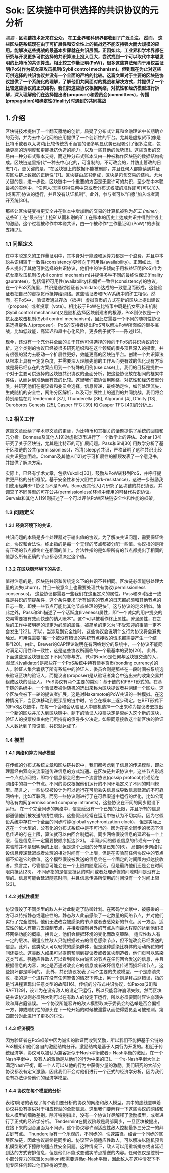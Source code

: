 # Sok: 区块链中可供选择的共识协议的元分析

*摘要* - **区块链技术近来在公众， 在工业界和科研界都收到了广泛关注。 然而， 这些区块链系统现在由于可扩展性和安全性上的挑战还不能支持强大而大规模的应用。能解决这些挑战的最基本步骤就在共识层面。正因如此，工业界和学术界都在研究与开发更多可供选择的共识算法上投入巨大，尝试找到一个可以取代中本聪发明的比特币的共识算法。相比较工作量证明(PoW)，很多这些算法倾向于用权益证明(PoS)作为抗女巫攻击机制(Sybil control mechanism)。但到现在为止对这些可供选择的共识协议并没有一个全面的严格的比较。这篇文章对于主要的区块链协议提供了一个系统化的理解，了解他们共同面对的挑战和解决方式，并提供了一个比较这些协议的正式结构。我们把这些协议根据网络，对抗性和经济模型进行拆解，深入理解他们在选择提出者(proposer)和委员会(committees)，传播(propagation)和确定性(finality)时遇到的共同挑战**

## 1. 介绍
区块链技术提供了一个翻天覆地的创新，质疑了分布式计算和金融理论中长期确立的范例，并为去中心化网络应用提供了一个创新性的平台。尤其是虚拟货币(像是比特币或者以太坊)相比较传统货币而言的诸多明显优势已经吸引了很多注意，包括更高的透明度和更能抵抗伪造的能力，以及一些其他的优势[8]。这些货币的交易由一种分布式账本支持，而这种分布式账本又由一种被称作区块链的数据结构构成。区块链这里指代“一种去中心化的，可复制的，不可改变的，并防止篡改的日志”[7]。更关键的是，“在区块链上的数据不能被删除，并且任何人都能读到并证实区块链上数据的正确性”[7]。区块链由*区块*组成，区块是包含交易的结构。尤为关键的是，进一步说，区块链中一个重要的方面是无需许可的共识，至少在中本聪最初的实例中，“任何人(无需获得任何中央或者分布式权威的准许即可)可以加入(或离开)协议的运行，并且没有认证机制”。此外，参与者可以“自愿”加入或者离开系统[30]。

那些让区块链变得更安全并在账本中增加新的交易的计算机被称为*矿工 (miner)*。这些矿工在“最长链”上挖矿从而和别的矿工在账本的历史上达成共识并得到金钱上的激励。这个过程被称作中本聪共识，由一个被称作*工作量证明 (PoW)*的步骤支持[7]。 

### 1.1 问题定义
在中本聪定义的工作量证明中，其本身对于能源和运算力都是一个浪费，并且中本聪共识相较于一致性(consistency)更倾向于可用性(availability)。正因如此，很多人提出了其他可供选择的共识协议，他们中的许多倾向于用权益证明(PoS)作为抗女巫攻击机制(Sybil control mechanism)并提供多种不同的最终性保证(finality gaurantee)，包括偏袒可用性(availability)和偏袒一致性(consistency)的协议。在一个PoS系统里，共识是通过验证者(validator)达成的一致意见而形成，这些验证者把自己的虚拟货币抵押给网络。这些验证者和PoW系统中的矿工相似。然而，在PoS中， 验证者通过存放（抵押）虚拟货币的方式在新的区块上提出建议（propose）或者投票（vote）。相比较于PoW在比特币中既是抗女巫攻击机制(Sybil control mechanism)又是随机选择区块创建者的根源，PoS则仅仅是一个抗女巫攻击机制(Sybil control mechanism)，因此它需要一个不同的随机性协议来选择提名人(proposer)。PoS的支持者提出PoS可以解决PoW所面临的很多挑战，比如低效能，高延迟和趋中心化风险，更多例子就不一一陈述[15]。

现今，还没有一个充分并全面的关于其他可供选择的倾向于PoS的共识协议的分析。这个类别的协议已经被很多研究组织和在这个领域的很多项目深入的探索，并有很强的潜力去驱动一个扩展性更好，效能更高的区块链平台。创建一个共识算法从根本上具有一定复杂度，并需要深入理解先前的工作从而更有效的优化现有方案或是将已经存在的方案应用到一个特殊的用例(use case)上。我们的目标是提供一个对于主要可供选择的区块链共识协议的全面分析，把这些协议放在相同的框架中评估，从而达到准确而有效的比较。这里我们把协议用网络，对抗性和经济模型分类，并研究他们在提议者和委员会选择，信息传递，最终确定性，如何处理流失，生成随机的安全性，网络分区解析，以及可扩展性上的遇到的共同挑战。我们将会特别聚焦在对Tendermint [37], Thunderella [36], Algorand [4], Dfinity [13], Ouroboros Genesis [25], Casper FFG [39] 和 Casper TFG [40]的分析上。

### 1.2 相关工作
这篇文章延续了学术界文章的更替，为比特币和其相关的话题提供了系统的回顾和元分析。Bonneau及其他人[9]对虚拟货币进行了一个数学上的评估。Zohar [34]研究了关于区块链，尤其是比特币的可扩展问题。Pass和Shi[30] 用数学分析了基于区块链的公共(permissionless)，冷清(sleepy)共识，严格证明了这种共识比经典共识更加困难。Croman及其他人[12]对于可扩展性的瓶颈发表了一个意见书，并提供了解决方案。

实际上，已经有学术文章，包括Vukolic[33]，鼓励从PoW转移到PoS，并呼吁提供更严格的分析框架。基于安全性和分叉阻性(fork-resistance)，这进一步鼓励我们使用经典BFT协议而不是PoW。Bano及其他人[7]研究了区块链的共识协议，并调查了不同类型的可在公共(permissionless)环境中使用的可替代共识协议。Gervais和其他人[19]则描述了一个可以评估PoW区块链安全性和性能的框架。

### 1.3 问题定义
#### 1.3.1 经典环境下的共识.  
共识问题的本质是多个处理器对于输出值的协议。为了解决共识问题，需要保证终止，协议和合法性。终止指的是每一个无误的节点都被分配一些值。协议指的是所有正确的节点都终止在相同的值上。合法性指的是如果所有的节点都提出了相同的值那么所有正确的节点都必须决定这个值。

#### 1.3.2 在区块链环境下的共识.
值得注意的是，区块链共识和传统定义下的共识不甚相同。区块链必须能够处理大量的流失(churn)，并且一般意义上也需要处理共有协议(permissionless consensus)。
这些协议都需要一些我们在这里定义的属性。Pass和Shi指出一致性是共识的前提条件，这个条件要求“所有诚实的节点的日志都必须和其他节点的日志一致，即使一些节点可能比其他节点处理的更快”。这与协议的定义相似。除此之外，Pass和Shi描述了一个活跃度(liveness)属性，即“一个诚实的用户提交的交易需要被有效而快速的纳入账本”。这个可以被看作终止属性。*安全*属性，在之后的工作中被明确的规定为必须的属性，被简单的定义为“不受欢迎的事情一定不会发生”[22]。所以，当涉及到安全性时，这些协议会说明什么行为协议将会避免触发。可用性需要“每一个被没有错误的系统节点接收的请求都需要产生一个结果”[20]。由此，Brewer的CAP理论说明在有网络划分的系统中，一个协议不能同时满足可用性和一致性，这是这些协议所面临的一个最基本的妥协[20]。
此外，下面这些是区块链设定下不同的参与方。*节点*(Node)是任何与区块链交流的人，*验证人*(validator)是那些在一个PoS系统中持有债券货币(bonding currency)的人。验证人集合囊括了所有系统中的验证人，委员会则是那些在一段时间被系统选来验证区块的验证人，而提议者(proposer)是从验证者集合中选出来的收集交易并组成区块的验证人。
PoS协议有两个主要的类别：基于链的和PBFT形式的。在基于链的系统中，一个验证者被伪随机的选出来称为区块提议者并创建一个区块。这个区块会被下一轮的提议者扩展。这是对Nakamoto的PoW共识的一种模拟。在这种情况下，当区块移动到更深层的链中时，它会在概率上逐步确定。在BFT形式下的PoS区块链中，在每一个会和会从验证人中随机选择一个出来称为提议者去提出一个新的区块并加入到区块链中。剩下的验证人投票决定是否纳入这个新的区块，验证人的投票权重由他们所持有的债券多少决定。如果同意接收这个新区块的验证人人数达到了预设值，共识就达成了。

### 1.4 模型
#### 1.4.1 网络和算力同步模型
在传统的分布式系统文章和区块链共识中，我们都考虑到了信息的传递模型，即处理器经由双向交流渠道传递信息的方式沟通。在区块链共识协议中，这些节点形成一个点对点网络，即每个信息都会经由一个流言协议(gossip protocol)传递给在网络中的每一个节点。不同的协议根据他们运行的不同环境定义了不同的时间模型。简言之，一些协议被设计为可以运行在可能丢失信息或导致信息延迟的不可靠网络中，比如互联网，而另一些协议则进行了在可靠渠道中运行的优化，比如公司的私有内网(permissioned company intranets)。这些协议在不同的同步假设下运行。
在一个完全同步的网络中，信息延迟有一个已知的上限，并且所有的信息都遵循他们被发送的线性顺序。这些假设经常在运用中被认为不切实际，因为它假设系统中存在一个全面的同步时钟(global synchronization clock)， 但是实际上这在一个大型的，公有化的分布式系统中是不可行的。因为在完全同步的状态下信息传递的存在上限，算法就可以由回合制运转。同步网络假设信息的延迟有一个上限，但是信息不一定需要按顺序抵达[23]。
半同步网络假设信息的传递有一个在实验前并不是很明确的上限，但是这个上限的分布是已知的[6]。
局部同步网络假设信息传递延迟或者处理的相对时间有一个上限，但是在实验前任何协议中的节点都不知道它的数值。这个模型假设被发送的信息会在一个固定的时间限内抵达接收者。换言之，尽管信息可能会在一个上限内随意延迟，但是最终他们还是会在时间限内抵达[23]。
不同步指的是信息抵达的时间或者处理步骤的间隙时间是没有上限的。信息可能会延迟随意时间，并且信息传递所使用的时间没有一个时间上限[23]。

#### 1.4.2 对抗性模型
协议假设了不同类型的敌人并对此制定了防御计划。在密码学文献中，被感染的一方可以特指静态或适应性的。静态敌人此前感染了一定数量的网络节点，并对他们实行了完全控制。他们无法改变被感染的节点或者去感染新的节点。另一方面，适应性的敌人有能力去控制节点，并接着控制另外的节点从而最大程度的达到他们损坏网络功能的概率。换言之，他们会根据环境的变化而改变策略。
适应性敌人有一定的层次。弱适应性敌人只能根据过去的信息感染节点，但不能改变已经发送的信息。此外，这类敌人可以轻微的感染群体，但是这种感染比群体的活动所花的时间还要长。这类敌人如果可以提前预测到提议者或者区块制造者，他们页可以感染这类节点。强适应性敌人可以看到所以由诚实的节点在任何回合发送的信息，并且根据信息的内容，决定是否通过改变它的信息或者破坏信息传递而损坏此节点。这些损坏都是瞬间的。
此外，共识协议发表了两个主要的失败模型，一个是崩溃失败，指的是一个进程在没有任何警告的情况下停止，另一个则是拜占庭错误，指的是当进程表现出任意类型的故障[16]。传统的分布式共识协议，如Paxos[28]和RAFT[29]，设计为在没有敌人的设定下运行，所以只能容许崩溃失败。然而区块链共识协议则必须强大到可以在有敌人的设定下运行，所以必须要同时容许崩溃失败和拜占庭错误。
一个协议所能容许的敌人模型取决于委员会的选举是否会偏袒一方，抑或随机性的源头在下一轮开始的时候被泄露从而使得委员会可被预测。第四部分对此进行了更多的讨论。

#### 1.4.3 经济模型
因为验证者在PoS框架中因为诚实的验证而收到奖励，所以我们不能把基于公链的PoS框架和他们各自的激励结构分开。激励结构是基于人类行为开发的。相近于传统经济学，协议可以被认为兼容近似于Nash平衡或者ε-Nash平衡的激励。在一个Nash平衡中，没有人的激励是从他们的行为中来的[3]。一个ε-Nash平衡大体上满足Nash平衡，即一个人可以从他的行为中获得少量的激励。我们研究的大部分协议都没有定义激励，因此我们不会对他们进行一个正式的经济学分析，因为我们没有办法评价他们的经济学模型。

#### 1.4.4 协议在每个模型的分析
表格1简洁的表现了每个我们要分析的协议的网络和敌人模型。其中的虚线意味着协议并没有提供对于相应模型的全部信息。这里我们要解释一下这些协议的网络和敌人模型的细微差别。除非特别指出，没有一个协议详尽解释了激励模型，或者进行了正式的经济学分析。
Tendermint在提议阶段是局部同步，一旦区块被提出，在接下来的回合里面为不同步。这个协议容许弱适应性敌人控制最多三分之一的拜占庭节点。
Thunderella有一个乐观的，不同步的，快速路径，结合一个同步的底层区块链，因此协议最终是同步的。协议容许弱适应性敌人，可以解决以随机预言机模型形式下擦除的适应性安全问题。这种情况下，敌人可以用重新排序或者延迟到达的方式安排信息，但是他们不能改变诚实节点播送的内容。任何仅仅是控制一小部分算力的联盟(coalition)都需要遵循ε-Nash平衡，因此敌人在这种情况下不能专区任何超过他们应得的奖励。
